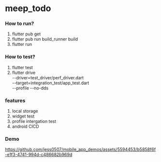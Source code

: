 # meep_todo

### How to run?
1. flutter pub get
2. flutter pub run build_runner build  
3. flutter run

### How to test?
1. flutter test
2. flutter drive \
  --driver=test_driver/perf_driver.dart \
  --target=integration_test/app_test.dart \
  --profile --no-dds

### features
1. local storage
2. widget test
3. profile intergation test
3. android CICD

### Demo
https://github.com/jess0507/mobile_app_demos/assets/5594453/b5858f6f-e1f3-4741-994d-c486682b969d

